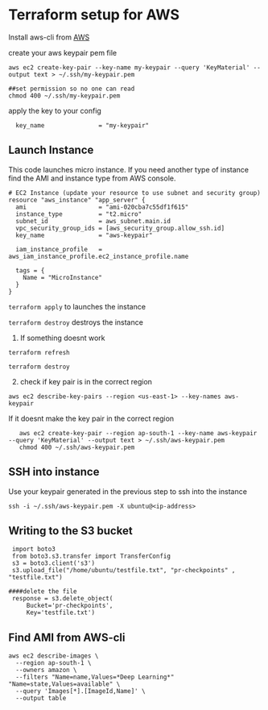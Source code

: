 # Terraform setup for AWS 

Install aws-cli from [AWS](https://docs.aws.amazon.com/cli/latest/userguide/getting-started-install.html)  

create your aws keypair pem file 

```
aws ec2 create-key-pair --key-name my-keypair --query 'KeyMaterial' --output text > ~/.ssh/my-keypair.pem

##set permission so no one can read 
chmod 400 ~/.ssh/my-keypair.pem

```

apply the key to your config 

```
  key_name               = "my-keypair"
```

## Launch Instance 

This code launches micro instance. If you need another type of instance find the AMI and instance type from AWS console. 
```
# EC2 Instance (update your resource to use subnet and security group)
resource "aws_instance" "app_server" {
  ami                    = "ami-020cba7c55df1f615"
  instance_type          = "t2.micro"
  subnet_id              = aws_subnet.main.id
  vpc_security_group_ids = [aws_security_group.allow_ssh.id]
  key_name               = "aws-keypair"

  iam_instance_profile   = aws_iam_instance_profile.ec2_instance_profile.name

  tags = {
    Name = "MicroInstance"
  }
}

```
`terraform apply` to launches the instance

`terraform destroy` destroys the instance 


1. If something doesnt work 

```
terraform refresh

terraform destroy
``` 

2. check if key pair is in the correct region

```
aws ec2 describe-key-pairs --region <us-east-1> --key-names aws-keypair 
```
If it doesnt make the key pair in the correct region

```
   aws ec2 create-key-pair --region ap-south-1 --key-name aws-keypair --query 'KeyMaterial' --output text > ~/.ssh/aws-keypair.pem
   chmod 400 ~/.ssh/aws-keypair.pem
```

## SSH into instance
Use your keypair generated in the previous step to ssh into the instance
```
ssh -i ~/.ssh/aws-keypair.pem -X ubuntu@<ip-address>
```

## Writing to the S3 bucket 
```
 import boto3
 from boto3.s3.transfer import TransferConfig
 s3 = boto3.client('s3') 
 s3.upload_file("/home/ubuntu/testfile.txt", "pr-checkpoints" , "testfile.txt")
 ````

```
####delete the file
 response = s3.delete_object(
     Bucket='pr-checkpoints',
     Key='testfile.txt')
```

## Find AMI from AWS-cli 

```
aws ec2 describe-images \
  --region ap-south-1 \
  --owners amazon \
  --filters "Name=name,Values=*Deep Learning*" "Name=state,Values=available" \
  --query 'Images[*].[ImageId,Name]' \
  --output table 
  ```